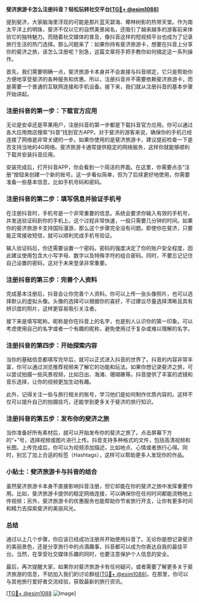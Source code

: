 **斐济旅游卡怎么注册抖音？轻松玩转社交平台[[TG💪+ @esim1088](https://t.me/s/esim1088)]**

提到斐济，大家脑海里浮现的可能是那片蓝天碧海、椰林树影的热带天堂。作为南太平洋上的明珠，斐济不仅以它的自然美景闻名，还吸引了越来越多的游客前来体验它的独特魅力。而随着社交媒体的普及，像抖音这样的短视频平台也成为了记录旅行生活的热门选择。那么问题来了：如果你持有斐济旅游卡，想要在抖音上分享你的斐济之旅，该怎么注册呢？别急，这篇文章将手把手教你如何搞定这一系列操作。

首先，我们需要明确一点，斐济旅游卡本身并不会直接与抖音绑定，它只是帮助你方便地享受斐济的各种服务和优惠。所以，注册抖音并不需要依赖斐济旅游卡，而是需要一个普通的互联网连接和手机设备。接下来，我们就从注册抖音的基本步骤开始讲起。

### 注册抖音的第一步：下载官方应用

无论是安卓还是苹果用户，注册抖音的第一步都是下载抖音官方应用。你可以通过各大应用商店搜索“抖音”找到官方APP。对于斐济的游客来说，确保你的手机已经连接了网络是非常关键的一步。如果你使用的是斐济旅游卡，建议提前检查一下是否支持当地的4G网络。斐济旅游卡通常提供稳定的网络服务，这样你就能够顺利下载并安装抖音应用。

安装完成后，打开抖音APP，你会看到一个简洁的界面。在这里，你需要点击“注册”按钮来创建一个新的账号。这一步看似简单，但为了后续更好地使用，你需要准备一些基本信息，比如手机号码和密码。

### 注册抖音的第二步：填写信息并验证手机号

在注册抖音时，手机号是一个非常重要的信息。系统会要求你输入有效的手机号，并发送验证码到你的手机上。这个过程非常快速，一般只需要几分钟的时间。如果你的斐济旅游卡支持国际漫游，那么这个步骤完全没有问题。即使你在斐济，只要能正常接收短信，就可以顺利完成手机号验证。

输入验证码后，你还需要设置一个密码。密码的强度决定了你的账户安全程度，因此建议使用包含大小写字母、数字以及特殊字符的组合密码。同时，不要忘记记住自己设置的密码，这对于未来登录非常重要。

### 注册抖音的第三步：完善个人资料

完成基本注册后，抖音会让你完善个人资料。你可以上传一张头像照片，也可以选择默认的虚拟头像。头像的选择可以根据你的喜好，不过建议尽量选择清晰且具有辨识度的照片，这样更容易吸引关注者。

接下来是填写昵称。昵称是你在抖音上的名字，也是别人认识你的第一印象。可以考虑使用自己的名字或者一个有趣的昵称，避免使用过于复杂或难以理解的名字。

### 注册抖音的第四步：开始探索内容

当你的基础信息都填写完毕后，就可以正式进入抖音的世界了。抖音的内容非常丰富，你可以通过浏览推荐视频来了解它的功能和玩法。如果你想记录斐济之旅，可以尝试拍摄一些风景视频，比如日出、海滩、珊瑚礁等。抖音提供了丰富的滤镜和音乐选择，让你的视频更加生动有趣。

此外，记得关注一些与旅行相关的账号，学习他们是如何制作优质内容的。这样不仅可以提升自己的拍摄技巧，还能学到更多关于斐济的旅行知识。

### 注册抖音的第五步：发布你的斐济之旅

当你准备好所有素材后，就可以开始发布你的斐济之旅了。点击屏幕下方的“+”号，选择视频或图片进行上传。抖音支持多种格式的文件，包括高清视频和长图。上传完成后，你可以为视频添加描述，比如地点、心情或者旅行心得。同时，别忘了加上合适的标签（Hashtags），这样可以帮助更多人发现你的作品。

### 小贴士：斐济旅游卡与抖音的结合

虽然斐济旅游卡本身不直接影响抖音注册，但它却能在你的斐济之旅中发挥重要作用。比如，斐济旅游卡提供的稳定网络连接，可以确保你在任何时间都能流畅地上传视频；另外，斐济旅游卡的优惠服务也能帮助你节省旅行开支，让你有更多时间和精力去探索斐济的美丽风光。

### 总结

通过以上几个步骤，你应该已经成功注册并开始使用抖音了。无论你是想记录斐济的美丽景色，还是分享旅行中的点滴趣事，抖音都可以成为你表达自我的最佳平台。当然，在享受社交媒体乐趣的同时，也要注意保护个人信息的安全。

最后，再次提醒大家，如果你对斐济旅游卡有任何疑问，或者需要了解更多关于斐济旅游的信息，不妨加入我们的讨论群组[[TG💪+ @esim1088](https://t.me/s/esim1088)]。在那里，你可以与其他旅行爱好者交流经验，获取最新的旅行资讯。

[[TG💪+ @esim1088](https://t.me/s/esim1088) ![Image](https://i.postimg.cc/4NQfJmqS/Snipaste-2025-05-13-00-14-12.png)]